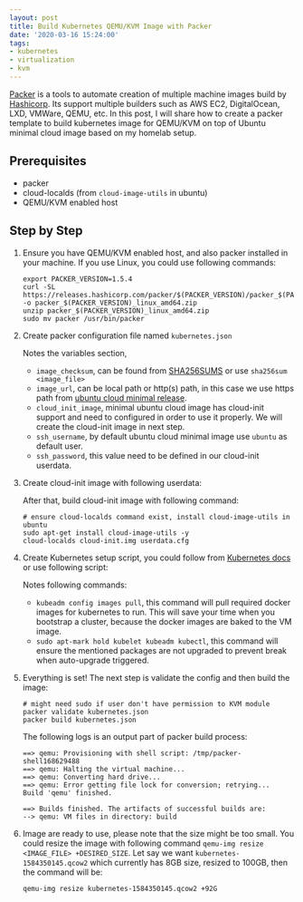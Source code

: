 ```yaml
---
layout: post
title: Build Kubernetes QEMU/KVM Image with Packer
date: '2020-03-16 15:24:00'
tags:
- kubernetes
- virtualization
- kvm
---
```


[Packer](https://packer.io/) is a tools to automate creation of multiple machine images build by [Hashicorp](https://www.hashicorp.com). Its support multiple builders such as AWS EC2, DigitalOcean, LXD, VMWare, QEMU, etc. In this post, I will share how to create a packer template to build kubernetes image for QEMU/KVM on top of Ubuntu minimal cloud image based on my homelab setup.

## Prerequisites
- packer
- cloud-localds (from `cloud-image-utils` in ubuntu)
- QEMU/KVM enabled host

## Step by Step
1.  Ensure you have QEMU/KVM enabled host, and also packer installed in your machine. If you use Linux, you could use following commands:

    ```
    export PACKER_VERSION=1.5.4
    curl -SL https://releases.hashicorp.com/packer/$(PACKER_VERSION)/packer_$(PACKER_VERSION)_linux_amd64.zip -o packer_$(PACKER_VERSION)_linux_amd64.zip
    unzip packer_$(PACKER_VERSION)_linux_amd64.zip
    sudo mv packer /usr/bin/packer
    ```
2.  Create packer configuration file named `kubernetes.json`
    <script src="https://gist.github.com/rizkidoank/14e2be9a08785aec2fad4daf79c3bdda.js?file=kubernetes.json"></script>

    Notes the variables section, 
    
    - `image_checksum`, can be found from [SHA256SUMS](https://cloud-images.ubuntu.com/minimal/releases/bionic/release/SHA256SUMS) or use `sha256sum <image_file>`
    - `image_url`, can be local path or http(s) path, in this case we use https path from [ubuntu cloud minimal release](https://cloud-images.ubuntu.com/minimal/releases/bionic/release).
    - `cloud_init_image`, minimal ubuntu cloud image has cloud-init support and need to configured in order to use it properly. We will create the cloud-init image in next step.
    - `ssh_username`, by default ubuntu cloud minimal image use `ubuntu` as default user.
    - `ssh_password`, this value need to be defined in our cloud-init userdata.

3.  Create cloud-init image with following userdata:
    <script src="https://gist.github.com/rizkidoank/14e2be9a08785aec2fad4daf79c3bdda.js?file=userdata.cfg"></script>

    After that, build cloud-init image with following command:
    ```
    # ensure cloud-localds command exist, install cloud-image-utils in ubuntu
    sudo apt-get install cloud-image-utils -y
    cloud-localds cloud-init.img userdata.cfg
    ```

4.  Create Kubernetes setup script, you could follow from [Kubernetes docs](https://kubernetes.io/docs/setup/production-environment/tools/kubeadm/install-kubeadm/) or use following script:
    <script src="https://gist.github.com/rizkidoank/14e2be9a08785aec2fad4daf79c3bdda.js?file=setup.sh"></script>

    Notes following commands:
    
    - `kubeadm config images pull`, this command will pull required docker images for kubernetes to run. This will save your time when you bootstrap a cluster, because the docker images are baked to the VM image.
    - `sudo apt-mark hold kubelet kubeadm kubectl`, this command will ensure the mentioned packages are not upgraded to prevent break when auto-upgrade triggered.

5.  Everything is set! The next step is validate the config and then build the image:

    ```
    # might need sudo if user don't have permission to KVM module
    packer validate kubernetes.json
    packer build kubernetes.json
    ```

    The following logs is an output part of packer build process:
    ```
    ==> qemu: Provisioning with shell script: /tmp/packer-shell168629488
    ==> qemu: Halting the virtual machine...
    ==> qemu: Converting hard drive...
    ==> qemu: Error getting file lock for conversion; retrying...
    Build 'qemu' finished.

    ==> Builds finished. The artifacts of successful builds are:
    --> qemu: VM files in directory: build
    ```

6.  Image are ready to use, please note that the size might be too small. You could resize the image with following command `qemu-img resize <IMAGE_FILE> +DESIRED_SIZE`. Let say we want `kubernetes-1584350145.qcow2` which currently has 8GB size, resized to 100GB, then the command will be:

    ```
    qemu-img resize kubernetes-1584350145.qcow2 +92G
    ```